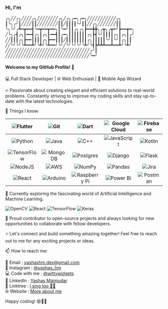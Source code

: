 
### Hi, I'm
╭╮╱╱╭╮╱╱╱╱╭╮╱╱╱╱╱╱╱╱╭╮╱╭╮╭━╮╭━╮╱╱╱╱╱╱╱╱╱╱╱╭╮<br>
┃╰╮╭╯┃╱╱╱╱┃┃╱╱╱╱╱╱╱╱┃┃╱┃┃┃┃╰╯┃┃╱╱╭╮╱╱╱╱╱╱╱┃┃<br>
╰╮╰╯╭┻━┳━━┫╰━┳━━┳━━╮┃╰━╯┃┃╭╮╭╮┣━━╋╋╮╭┳╮╭┳━╯┣━━┳━╮<br>
╱╰╮╭┫╭╮┃━━┫╭╮┃╭╮┃━━┫┃╭━╮┃┃┃┃┃┃┃╭╮┣┫╰╯┃┃┃┃╭╮┃╭╮┃╭╯<br>
╱╱┃┃┃╭╮┣━━┃┃┃┃╭╮┣━━┃┃┃╱┃┃┃┃┃┃┃┃╭╮┃┃┃┃┃╰╯┃╰╯┃╭╮┃┃<br>
╱╱╰╯╰╯╰┻━━┻╯╰┻╯╰┻━━╯╰╯╱╰╯╰╯╰╯╰┻╯╰┫┣┻┻┻━━┻━━┻╯╰┻╯<br>
╱╱╱╱╱╱╱╱╱╱╱╱╱╱╱╱╱╱╱╱╱╱╱╱╱╱╱╱╱╱╱╱╭╯┃<br>
╱╱╱╱╱╱╱╱╱╱╱╱╱╱╱╱╱╱╱╱╱╱╱╱╱╱╱╱╱╱╱╱╰━╯<br>


#### Welcome to my GitHub Profile! 🚀

💻 Full Stack Developer | 🌐 Web Enthusiast | 📱 Mobile App Wizard

🔥 Passionate about creating elegant and efficient solutions to real-world problems. Constantly striving to improve my coding skills and stay up-to-date with the latest technologies.

👀 Things I know

|     ![Flutter](https://img.shields.io/badge/Flutter-%2302569B.svg?style=for-the-badge&logo=Flutter&logoColor=white)      |       ![Git](https://img.shields.io/badge/git-%23F05033.svg?style=for-the-badge&logo=git&logoColor=white)       |        ![Dart](https://img.shields.io/badge/dart-%230175C2.svg?style=for-the-badge&logo=dart&logoColor=white)         | ![Google Cloud](https://img.shields.io/badge/GoogleCloud-%234285F4.svg?style=for-the-badge&logo=google-cloud&logoColor=white) |      ![Firebase](https://img.shields.io/badge/firebase-%23039BE5.svg?style=for-the-badge&logo=firebase)      |
|:------------------------------------------------------------------------------------------------------------------------:|:---------------------------------------------------------------------------------------------------------------:|:---------------------------------------------------------------------------------------------------------------------:|:-----------------------------------------------------------------------------------------------------------------------------:|:------------------------------------------------------------------------------------------------------------:| 
|          ![Python](https://img.shields.io/badge/python-3670A0?style=for-the-badge&logo=python&logoColor=ffdd54)          |    ![Java](https://img.shields.io/badge/java-%23ED8B00.svg?style=for-the-badge&logo=openjdk&logoColor=white)    |        ![C++](https://img.shields.io/badge/c++-%2300599C.svg?style=for-the-badge&logo=c%2B%2B&logoColor=white)        | ![JavaScript](https://img.shields.io/badge/javascript-%23323330.svg?style=for-the-badge&logo=javascript&logoColor=%23F7DF1E)  | ![Kotlin](https://img.shields.io/badge/kotlin-%237F52FF.svg?style=for-the-badge&logo=kotlin&logoColor=white) |
| ![TensorFlow](https://img.shields.io/badge/TensorFlow-%23FF6F00.svg?style=for-the-badge&logo=TensorFlow&logoColor=white) | ![MongoDB](https://img.shields.io/badge/MongoDB-%234ea94b.svg?style=for-the-badge&logo=mongodb&logoColor=white) | 	![Postgres](https://img.shields.io/badge/postgres-%23316192.svg?style=for-the-badge&logo=postgresql&logoColor=white) |         ![Django](https://img.shields.io/badge/django-%23092E20.svg?style=for-the-badge&logo=django&logoColor=white)          |    ![Flask](https://img.shields.io/badge/flask-%23000.svg?style=for-the-badge&logo=flask&logoColor=white)    |
|         ![NodeJS](https://img.shields.io/badge/node.js-6DA55F?style=for-the-badge&logo=node.js&logoColor=white)          |   ![AWS](https://img.shields.io/badge/AWS-%23FF9900.svg?style=for-the-badge&logo=amazon-aws&logoColor=white)    |       ![NumPy](https://img.shields.io/badge/numpy-%23013243.svg?style=for-the-badge&logo=numpy&logoColor=white)       |         ![Pandas](https://img.shields.io/badge/pandas-%23150458.svg?style=for-the-badge&logo=pandas&logoColor=white)          |    ![Jira](https://img.shields.io/badge/jira-%230A0FFF.svg?style=for-the-badge&logo=jira&logoColor=white)    |
|      ![React](https://img.shields.io/badge/react-%2320232a.svg?style=for-the-badge&logo=react&logoColor=%2361DAFB)       |    ![Arduino](https://img.shields.io/badge/-Arduino-00979D?style=for-the-badge&logo=Arduino&logoColor=white)    |        ![Raspberry Pi](https://img.shields.io/badge/-RaspberryPi-C51A4A?style=for-the-badge&logo=Raspberry-Pi)        |          ![Power Bi](https://img.shields.io/badge/power_bi-F2C811?style=for-the-badge&logo=powerbi&logoColor=black)           |   ![Postman](https://img.shields.io/badge/Postman-FF6C37?style=for-the-badge&logo=postman&logoColor=white)   |

🌱 Currently exploring the fascinating world of Artificial Intelligence and Machine Learning.

![OpenCV](https://img.shields.io/badge/opencv-%23white.svg?style=for-the-badge&logo=opencv&logoColor=white)
![React](https://img.shields.io/badge/react-%2320232a.svg?style=for-the-badge&logo=react&logoColor=%2361DAFB)
![TensorFlow](https://img.shields.io/badge/TensorFlow-%23FF6F00.svg?style=for-the-badge&logo=TensorFlow&logoColor=white)
![Keras](https://img.shields.io/badge/Keras-%23D00000.svg?style=for-the-badge&logo=Keras&logoColor=white)

🚀 Proud contributor to open-source projects and always looking for new opportunities to collaborate with fellow developers.

⭐️ Let's connect and build something amazing together! Feel free to reach out to me for any exciting projects or ideas.

📫 How to reach me:

📧 Email         : [yashashm.dev@gmail.com](mailto:yashashm.dev@gmail.com) <br>
📸 Instagram     : [@yashas_hm](https://www.instagram.com/yashas_hm) <br>
💻 Code with me  : [@wittywidgets](https://www.instagram.com/wittywidgets) <br>
💼 LinkedIn      : [Yashas Majmudar](https://www.linkedin.com/in/yashashm08052001/) <br>
🔗 Linktree      : [I sing too 😶‍🌫️](https://linktr.ee/yashashm) <br>
🌐 Website       : [More about me](https://yashashm.dev)

Happy coding! 😄👨‍💻

<!---
yashas-hm/yashas-hm is a ✨ special ✨ repository because its `README.md` (this file) appears on your GitHub profile.
You can click the Preview link to take a look at your changes.
--->
